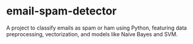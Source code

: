 # email-spam-detector
A project to classify emails as spam or ham using Python, featuring data preprocessing, vectorization, and models like Naive Bayes and SVM.
